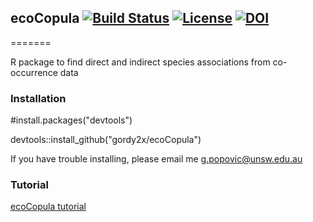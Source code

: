 ## ecoCopula [![Build Status](https://travis-ci.com/gordy2x/ecoCopula.svg)](https://travis-ci.com/gordy2x/ecoCopula) [![License](http://img.shields.io/badge/license-LGPL%20%28%3E=%202.1%29-brightgreen.svg?style=flat)](http://www.gnu.org/licenses/gpl-2.0.html) [![DOI](https://zenodo.org/badge/139233335.svg)](https://zenodo.org/badge/latestdoi/139233335)

=======

R package to find direct and indirect species associations from co-occurrence data

### Installation

#install.packages("devtools")

devtools::install_github("gordy2x/ecoCopula")

If you have trouble installing, please email me [g.popovic@unsw.edu.au](g.popovic@unsw.edu.au)

### Tutorial

[ecoCopula tutorial](https://gordy2x.github.io/ecoCopula/vignettes/tutorial.html)

